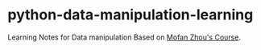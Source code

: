 # python-data-manipulation-learning

Learning Notes for Data manipulation Based on [Mofan Zhou's Course](<https://morvanzhou.github.io/tutorials/data-manipulation/>). 

